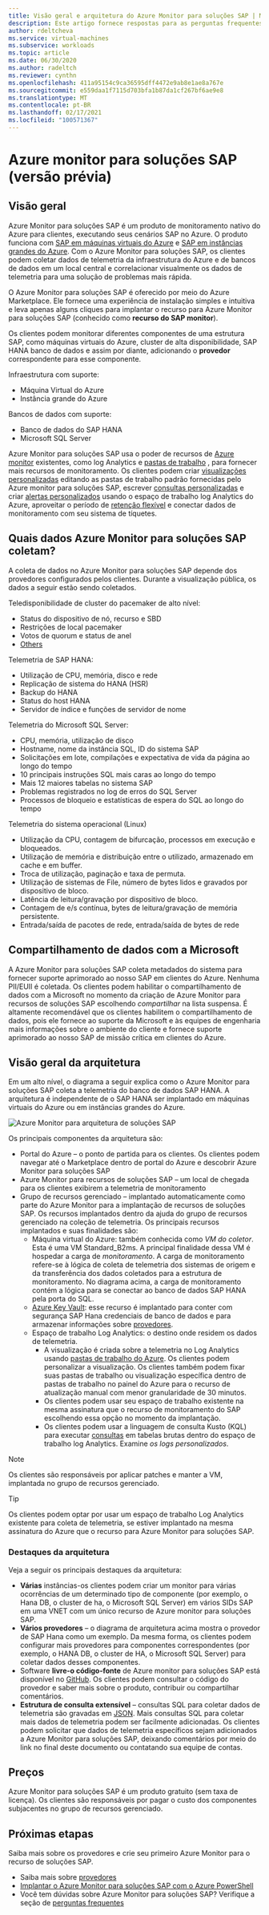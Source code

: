 ```yaml
---
title: Visão geral e arquitetura do Azure Monitor para soluções SAP | Microsoft Docs
description: Este artigo fornece respostas para as perguntas frequentes sobre o Azure monitor para soluções SAP
author: rdeltcheva
ms.service: virtual-machines
ms.subservice: workloads
ms.topic: article
ms.date: 06/30/2020
ms.author: radeltch
ms.reviewer: cynthn
ms.openlocfilehash: 411a95154c9ca36595dff4472e9ab8e1ae8a767e
ms.sourcegitcommit: e559daa1f7115d703bfa1b87da1cf267bf6ae9e8
ms.translationtype: MT
ms.contentlocale: pt-BR
ms.lasthandoff: 02/17/2021
ms.locfileid: "100571367"
---
```

# <a name="azure-monitor-for-sap-solutions-preview"></a>Azure monitor para soluções SAP (versão prévia)

## <a name="overview"></a>Visão geral

Azure Monitor para soluções SAP é um produto de monitoramento nativo do Azure para clientes, executando seus cenários SAP no Azure. O produto funciona com [SAP em máquinas virtuais do Azure](./hana-get-started.md) e [SAP em instâncias grandes do Azure](./hana-overview-architecture.md).
Com o Azure Monitor para soluções SAP, os clientes podem coletar dados de telemetria da infraestrutura do Azure e de bancos de dados em um local central e correlacionar visualmente os dados de telemetria para uma solução de problemas mais rápida.

O Azure Monitor para soluções SAP é oferecido por meio do Azure Marketplace. Ele fornece uma experiência de instalação simples e intuitiva e leva apenas alguns cliques para implantar o recurso para Azure Monitor para soluções SAP (conhecido como **recurso do SAP monitor**).

Os clientes podem monitorar diferentes componentes de uma estrutura SAP, como máquinas virtuais do Azure, cluster de alta disponibilidade, SAP HANA banco de dados e assim por diante, adicionando o **provedor** correspondente para esse componente.

Infraestrutura com suporte:

- Máquina Virtual do Azure
- Instância grande do Azure

Bancos de dados com suporte:
- Banco de dados do SAP HANA
- Microsoft SQL Server

Azure Monitor para soluções SAP usa o poder de recursos de [Azure monitor](../../../azure-monitor/overview.md) existentes, como log Analytics e [pastas de trabalho](../../../azure-monitor/visualize/workbooks-overview.md) , para fornecer mais recursos de monitoramento. Os clientes podem criar [visualizações personalizadas](../../../azure-monitor/visualize/workbooks-overview.md#getting-started) editando as pastas de trabalho padrão fornecidas pelo Azure monitor para soluções SAP, escrever [consultas personalizadas](../../../azure-monitor/logs/log-analytics-tutorial.md) e criar [alertas personalizados](../../../azure-monitor/alerts/tutorial-response.md) usando o espaço de trabalho log Analytics do Azure, aproveitar o período de [retenção flexível](../../../azure-monitor/logs/manage-cost-storage.md#change-the-data-retention-period) e conectar dados de monitoramento com seu sistema de tíquetes.

## <a name="what-data-does-azure-monitor-for-sap-solutions-collect"></a>Quais dados Azure Monitor para soluções SAP coletam?

A coleta de dados no Azure Monitor para soluções SAP depende dos provedores configurados pelos clientes. Durante a visualização pública, os dados a seguir estão sendo coletados.

Teledisponibilidade de cluster do pacemaker de alto nível:
- Status do dispositivo de nó, recurso e SBD
- Restrições de local pacemaker
- Votos de quorum e status de anel
- [Others](https://github.com/ClusterLabs/ha_cluster_exporter/blob/master/doc/metrics.md)

Telemetria de SAP HANA:
- Utilização de CPU, memória, disco e rede
- Replicação de sistema do HANA (HSR)
- Backup do HANA
- Status do host HANA
- Servidor de índice e funções de servidor de nome

Telemetria do Microsoft SQL Server:
- CPU, memória, utilização de disco
- Hostname, nome da instância SQL, ID do sistema SAP
- Solicitações em lote, compilações e expectativa de vida da página ao longo do tempo
- 10 principais instruções SQL mais caras ao longo do tempo
- Mais 12 maiores tabelas no sistema SAP
- Problemas registrados no log de erros do SQL Server
- Processos de bloqueio e estatísticas de espera do SQL ao longo do tempo

Telemetria do sistema operacional (Linux) 
- Utilização da CPU, contagem de bifurcação, processos em execução e bloqueados. 
- Utilização de memória e distribuição entre o utilizado, armazenado em cache e em buffer. 
- Troca de utilização, paginação e taxa de permuta. 
- Utilização de sistemas de File, número de bytes lidos e gravados por dispositivo de bloco. 
- Latência de leitura/gravação por dispositivo de bloco. 
- Contagem de e/s contínua, bytes de leitura/gravação de memória persistente. 
- Entrada/saída de pacotes de rede, entrada/saída de bytes de rede 

## <a name="data-sharing-with-microsoft"></a>Compartilhamento de dados com a Microsoft

A Azure Monitor para soluções SAP coleta metadados do sistema para fornecer suporte aprimorado ao nosso SAP em clientes do Azure. Nenhuma PII/EUII é coletada.
Os clientes podem habilitar o compartilhamento de dados com a Microsoft no momento da criação de Azure Monitor para recursos de soluções SAP escolhendo *compartilhar* na lista suspensa.
É altamente recomendável que os clientes habilitem o compartilhamento de dados, pois ele fornece ao suporte da Microsoft e às equipes de engenharia mais informações sobre o ambiente do cliente e fornece suporte aprimorado ao nosso SAP de missão crítica em clientes do Azure.

## <a name="architecture-overview"></a>Visão geral da arquitetura

Em um alto nível, o diagrama a seguir explica como o Azure Monitor para soluções SAP coleta a telemetria do banco de dados SAP HANA. A arquitetura é independente de o SAP HANA ser implantado em máquinas virtuais do Azure ou em instâncias grandes do Azure.

![Azure Monitor para arquitetura de soluções SAP](./media/azure-monitor-sap/azure-monitor-architecture.png)

Os principais componentes da arquitetura são:
- Portal do Azure – o ponto de partida para os clientes. Os clientes podem navegar até o Marketplace dentro de portal do Azure e descobrir Azure Monitor para soluções SAP
- Azure Monitor para recursos de soluções SAP – um local de chegada para os clientes exibirem a telemetria de monitoramento
- Grupo de recursos gerenciado – implantado automaticamente como parte do Azure Monitor para a implantação de recursos de soluções SAP. Os recursos implantados dentro da ajuda do grupo de recursos gerenciado na coleção de telemetria. Os principais recursos implantados e suas finalidades são:
   - Máquina virtual do Azure: também conhecida como *VM do coletor*. Esta é uma VM Standard_B2ms. A principal finalidade dessa VM é hospedar a carga de *monitoramento*. A carga de monitoramento refere-se à lógica de coleta de telemetria dos sistemas de origem e da transferência dos dados coletados para a estrutura de monitoramento. No diagrama acima, a carga de monitoramento contém a lógica para se conectar ao banco de dados SAP HANA pela porta do SQL.
   - [Azure Key Vault](../../../key-vault/general/basic-concepts.md): esse recurso é implantado para conter com segurança SAP Hana credenciais de banco de dados e para armazenar informações sobre [provedores](./azure-monitor-providers.md).
   - Espaço de trabalho Log Analytics: o destino onde residem os dados de telemetria.
      - A visualização é criada sobre a telemetria no Log Analytics usando [pastas de trabalho do Azure](../../../azure-monitor/visualize/workbooks-overview.md). Os clientes podem personalizar a visualização. Os clientes também podem fixar suas pastas de trabalho ou visualização específica dentro de pastas de trabalho no painel do Azure para o recurso de atualização manual com menor granularidade de 30 minutos.
      - Os clientes podem usar seu espaço de trabalho existente na mesma assinatura que o recurso de monitoramento do SAP escolhendo essa opção no momento da implantação.
      - Os clientes podem usar a linguagem de consulta Kusto (KQL) para executar [consultas](../../../azure-monitor/logs/log-query-overview.md) em tabelas brutas dentro do espaço de trabalho log Analytics. Examine *os logs personalizados*.

> [!Note]
> Os clientes são responsáveis por aplicar patches e manter a VM, implantada no grupo de recursos gerenciado.

> [!Tip]
> Os clientes podem optar por usar um espaço de trabalho Log Analytics existente para coleta de telemetria, se estiver implantado na mesma assinatura do Azure que o recurso para Azure Monitor para soluções SAP.

### <a name="architecture-highlights"></a>Destaques da arquitetura

Veja a seguir os principais destaques da arquitetura:
 - **Várias** instâncias-os clientes podem criar um monitor para várias ocorrências de um determinado tipo de componente (por exemplo, o Hana DB, o cluster de ha, o Microsoft SQL Server) em vários SIDs SAP em uma VNET com um único recurso de Azure monitor para soluções SAP.
 - **Vários provedores** – o diagrama de arquitetura acima mostra o provedor de SAP Hana como um exemplo. Da mesma forma, os clientes podem configurar mais provedores para componentes correspondentes (por exemplo, o HANA DB, o cluster de HA, o Microsoft SQL Server) para coletar dados desses componentes.
 - Software **livre-o código-fonte** de Azure monitor para soluções SAP está disponível no [GitHub](https://github.com/Azure/AzureMonitorForSAPSolutions). Os clientes podem consultar o código do provedor e saber mais sobre o produto, contribuir ou compartilhar comentários.
 - **Estrutura de consulta extensível** – consultas SQL para coletar dados de telemetria são gravadas em [JSON](https://github.com/Azure/AzureMonitorForSAPSolutions/blob/master/sapmon/content/SapHana.json). Mais consultas SQL para coletar mais dados de telemetria podem ser facilmente adicionadas. Os clientes podem solicitar que dados de telemetria específicos sejam adicionados a Azure Monitor para soluções SAP, deixando comentários por meio do link no final deste documento ou contatando sua equipe de contas.

## <a name="pricing"></a>Preços
Azure Monitor para soluções SAP é um produto gratuito (sem taxa de licença). Os clientes são responsáveis por pagar o custo dos componentes subjacentes no grupo de recursos gerenciado.

## <a name="next-steps"></a>Próximas etapas

Saiba mais sobre os provedores e crie seu primeiro Azure Monitor para o recurso de soluções SAP.
 - Saiba mais sobre [provedores](./azure-monitor-providers.md)
 - [Implantar o Azure Monitor para soluções SAP com o Azure PowerShell](azure-monitor-sap-quickstart-powershell.md)
 - Você tem dúvidas sobre Azure Monitor para soluções SAP? Verifique a seção de [perguntas frequentes](./azure-monitor-faq.md)
